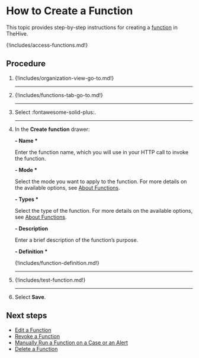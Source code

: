 # How to Create a Function

<!-- md:version 5.1 --> <!-- md:license Platinum -->

This topic provides step-by-step instructions for creating a [function](about-functions.md) in TheHive.

{!includes/access-functions.md!}

<h2>Procedure</h2>

1. {!includes/organization-view-go-to.md!}

    ---

2. {!includes/functions-tab-go-to.md!}

    ---

3. Select :fontawesome-solid-plus:.

    ---

4. In the **Create function** drawer:

    **- Name \***

    Enter the function name, which you will use in your HTTP call to invoke the function.

    **- Mode \***

    Select the mode you want to apply to the function. For more details on the available options, see [About Functions](about-functions.md#function-modes).

    **- Types \***

    Select the type of the function. For more details on the available options, see [About Functions](about-functions.md#function-types).

    **- Description**

    Enter a brief description of the function’s purpose.

    **- Definition \***

    {!includes/function-definition.md!}
        
    ---

5. {!includes/test-function.md!}

    ---

6. Select **Save**. 

<h2>Next steps</h2>

* [Edit a Function](edit-a-function.md)
* [Revoke a Function](revoke-a-function.md)
* [Manually Run a Function on a Case or an Alert](run-a-function-case-alert.md)
* [Delete a Function](delete-a-function.md)